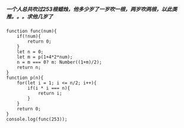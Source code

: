 ##### 一个人总共吹过253根蜡烛，他多少岁了一岁吹一根，两岁吹两根，以此类推。。。求他几岁了

```
function func(num){
    if(!num){
        return 0;
    }
    let n = 0;
    let m = p(1+4*2*num);
    n = m === 0? m: Number((1+m)/2);
    return n;
}
function p(n){
    for(let i = 1; i <= n/2; i++){
        if(i * i === n){
            return i;
        }
    }
    return 0;
}
console.log(func(253));
```